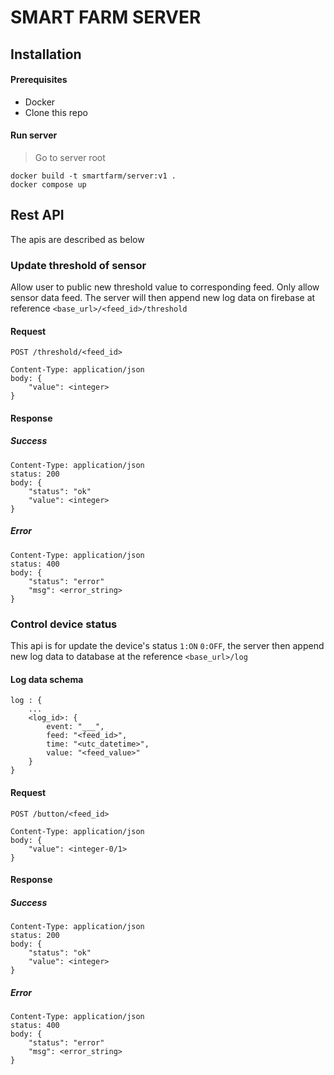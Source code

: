 # SMART FARM SERVER

## Installation
#### Prerequisites
* Docker
* Clone this repo

#### Run server 
> Go to server root

    docker build -t smartfarm/server:v1 .
    docker compose up

## Rest API
The apis are described as below

### Update threshold of sensor
Allow user to public new threshold value to corresponding feed. Only allow sensor data feed. The server will then append new log data on firebase at reference `<base_url>/<feed_id>/threshold`
#### Request
`POST /threshold/<feed_id>`

    Content-Type: application/json
    body: {
        "value": <integer>
    }
#### Response
##### Success
    Content-Type: application/json
    status: 200
    body: {
        "status": "ok"
        "value": <integer>
    }
##### Error
    Content-Type: application/json
    status: 400
    body: {
        "status": "error"
        "msg": <error_string>
    }

### Control device status
This api is for update the device's status `1:ON` `0:OFF`, the server then append new log data to database at the reference `<base_url>/log`
#### Log data schema

    log : {
        ...
        <log_id>: {
            event: "___",
            feed: "<feed_id>",
            time: "<utc_datetime>",
            value: "<feed_value>"
        }
    }


#### Request
`POST /button/<feed_id>`

    Content-Type: application/json
    body: {
        "value": <integer-0/1>
    }
#### Response
##### Success
    Content-Type: application/json
    status: 200
    body: {
        "status": "ok"
        "value": <integer>
    }
##### Error
    Content-Type: application/json
    status: 400
    body: {
        "status": "error"
        "msg": <error_string>
    }
